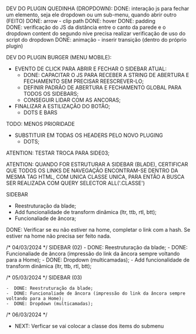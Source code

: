 DEV DO PLUGIN QUEDINHA (DROPDOWN):
DONE: interação js para fechar um elemento, seja ele dropdown ou um sub-menu, quando abrir outro (FEITO)
DONE: arrow - clip path
DONE: hover
DONE: padding  
DONE: verificação do JS da distância entre o canto da parede e o dropdown content do segundo níve precisa realizar verificação de uso do script do dropdown
DONE: animação - inserir transição (dentro do próprio plugin)

DEV DO PLUGIN BURGER (MENU MOBILE):

-   EVENTO DE CLICK PARA ABRIR E FECHAR O SIDEBAR ATUAL:
    -   DONE: CAPACITAR O JS PARA RECEBER A STRING DE ABERTURA E FECHAMENTO SEM PRECISAR REESCREVER-LO;
    -   DEFINIR PADRÃO DE ABERTURA E FECHAMENTO GLOBAL PARA TODOS OS SIDEBARS;
    -   CONSEGUIR LIDAR COM AS ANCORAS;
-   FINALIZAR A ESTILIZAÇÃO DO BOTÃO;
    -   DOTS E BARS

TODO: MENOS PRIORIDADE

-   SUBSTITUIR EM TODAS OS HEADERS PELO NOVO PLUGING
    -   DOTS;

 ATENTION: TESTAR TROCA PARA SIDE03;

 ATENTION: QUANDO FOR ESTRUTURAR A SIDEBAR (BLADE), CERTIFICAR QUE TODOS OS LINKS DE NAVEGAÇÃO ENCONTRAM-SE DENTRO DA MESMA TAG HTML, COM UNICA CLASSE UNICA, PARA ENTÃO A BUSCA SER REALIZADA COM QUERY SELECTOR ALL('.CLASSE')

SIDEBAR 

-   Reestruturação da blade;
-   Add funcionalidade de transform dinâmica (ltr, ttb, rtl, btt);
-   Funcionaliade de âncora;

DONE: Verificar se eu não estiver na home, completar o link com a hash. Se estiver na home não precisa ser feito nada.


/* 04/03/2024 */
SIDEBAR (02)
    -  DONE: Reestruturação da blade;
    -  DONE: Funcionaliade de âncora (impressão do link da âncora sempre voltando para a Home); 
    -  DONE: Dropdown (multicamadas);
    -   Add funcionalidade de transform dinâmica (ltr, ttb, rtl, btt);

/* 05/03/2024 */
SIDEBAR (03)

    -  DONE: Reestruturação da blade;
    -  DONE: Funcionaliade de âncora (impressão do link da âncora sempre voltando para a Home); 
    -  DONE: Dropdown (multicamadas);

/* 06/03/2024 */
 - NEXT: Verficar se vai colocar a classe dos items do submenu 
